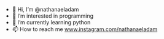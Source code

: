 - 👋 Hi, I’m @nathanaeladam
- 👀 I’m interested in programming
- 🌱 I’m currently learning python
- 📫 How to reach me www.instagram.com/nathanaeladam

<!---
nathanaeladam/nathanaeladam is a ✨ special ✨ repository because its `README.md` (this file) appears on your GitHub profile.
You can click the Preview link to take a look at your changes.
--->
